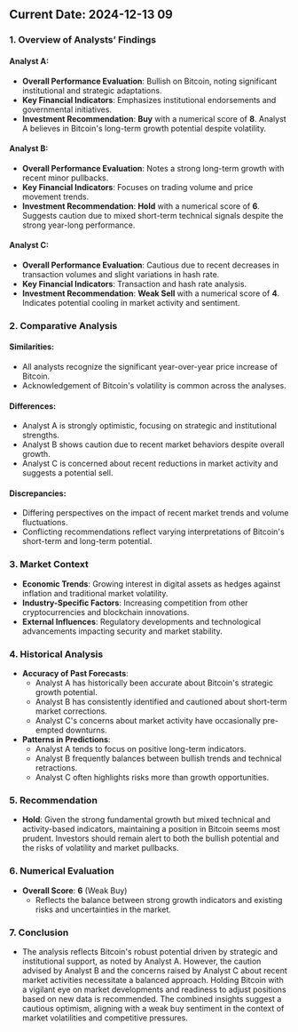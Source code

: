 ## Current Date: 2024-12-13 09

### 1. Overview of Analysts’ Findings

#### Analyst A:
- **Overall Performance Evaluation**: Bullish on Bitcoin, noting significant institutional and strategic adaptations.
- **Key Financial Indicators**: Emphasizes institutional endorsements and governmental initiatives.
- **Investment Recommendation**: **Buy** with a numerical score of **8**. Analyst A believes in Bitcoin's long-term growth potential despite volatility.

#### Analyst B:
- **Overall Performance Evaluation**: Notes a strong long-term growth with recent minor pullbacks.
- **Key Financial Indicators**: Focuses on trading volume and price movement trends.
- **Investment Recommendation**: **Hold** with a numerical score of **6**. Suggests caution due to mixed short-term technical signals despite the strong year-long performance.

#### Analyst C:
- **Overall Performance Evaluation**: Cautious due to recent decreases in transaction volumes and slight variations in hash rate.
- **Key Financial Indicators**: Transaction and hash rate analysis.
- **Investment Recommendation**: **Weak Sell** with a numerical score of **4**. Indicates potential cooling in market activity and sentiment.

### 2. Comparative Analysis

#### Similarities:
- All analysts recognize the significant year-over-year price increase of Bitcoin.
- Acknowledgement of Bitcoin's volatility is common across the analyses.

#### Differences:
- Analyst A is strongly optimistic, focusing on strategic and institutional strengths.
- Analyst B shows caution due to recent market behaviors despite overall growth.
- Analyst C is concerned about recent reductions in market activity and suggests a potential sell.

#### Discrepancies:
- Differing perspectives on the impact of recent market trends and volume fluctuations.
- Conflicting recommendations reflect varying interpretations of Bitcoin's short-term and long-term potential.

### 3. Market Context

- **Economic Trends**: Growing interest in digital assets as hedges against inflation and traditional market volatility.
- **Industry-Specific Factors**: Increasing competition from other cryptocurrencies and blockchain innovations.
- **External Influences**: Regulatory developments and technological advancements impacting security and market stability.

### 4. Historical Analysis

- **Accuracy of Past Forecasts**:
  - Analyst A has historically been accurate about Bitcoin's strategic growth potential.
  - Analyst B has consistently identified and cautioned about short-term market corrections.
  - Analyst C's concerns about market activity have occasionally pre-empted downturns.
- **Patterns in Predictions**:
  - Analyst A tends to focus on positive long-term indicators.
  - Analyst B frequently balances between bullish trends and technical retractions.
  - Analyst C often highlights risks more than growth opportunities.

### 5. Recommendation

- **Hold**: Given the strong fundamental growth but mixed technical and activity-based indicators, maintaining a position in Bitcoin seems most prudent. Investors should remain alert to both the bullish potential and the risks of volatility and market pullbacks.

### 6. Numerical Evaluation

- **Overall Score**: **6** (Weak Buy)
  - Reflects the balance between strong growth indicators and existing risks and uncertainties in the market.

### 7. Conclusion

- The analysis reflects Bitcoin's robust potential driven by strategic and institutional support, as noted by Analyst A. However, the caution advised by Analyst B and the concerns raised by Analyst C about recent market activities necessitate a balanced approach. Holding Bitcoin with a vigilant eye on market developments and readiness to adjust positions based on new data is recommended. The combined insights suggest a cautious optimism, aligning with a weak buy sentiment in the context of market volatilities and competitive pressures.